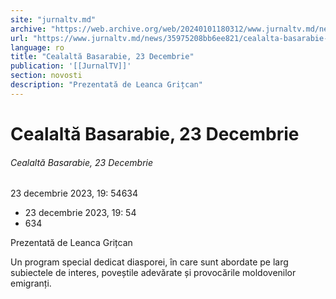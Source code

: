 ```yaml
---
site: "jurnaltv.md"
archive: "https://web.archive.org/web/20240101180312/www.jurnaltv.md/news/35975208bb6ee821/cealalta-basarabie-23-decembrie.html"
url: "https://www.jurnaltv.md/news/35975208bb6ee821/cealalta-basarabie-23-decembrie.html"
language: ro
title: "Cealaltă Basarabie, 23 Decembrie"
publication: '[[JurnalTV]]'
section: novosti
description: "Prezentată de Leanca Grițcan"
---
```


# Cealaltă Basarabie, 23 Decembrie

###### Cealaltă Basarabie, 23 Decembrie

23 decembrie 2023, 19: 54634

- 23 decembrie 2023, 19: 54
- 634

Prezentată de Leanca Grițcan

Un program special dedicat diasporei, în care sunt abordate pe larg subiectele de interes, poveștile adevărate și provocările moldovenilor emigranți.
